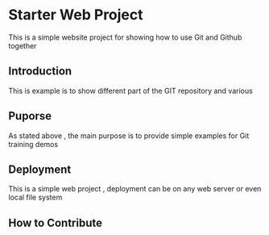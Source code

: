 # Starter Web Project

This is a simple website project for
showing how to use Git and Github together

## Introduction

This is example is to show different part
of the GIT repository and various

## Puporse

As stated above , the main purpose is to 
provide simple examples for Git training
demos

## Deployment

This is a simple web project , deployment 
can be on any web server or even local
file system

## How to Contribute